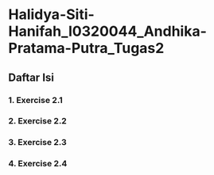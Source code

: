 # Halidya-Siti-Hanifah_I0320044_Andhika-Pratama-Putra_Tugas2

## Daftar Isi

### 1. Exercise 2.1
### 2. Exercise 2.2
### 3. Exercise 2.3
### 4. Exercise 2.4

